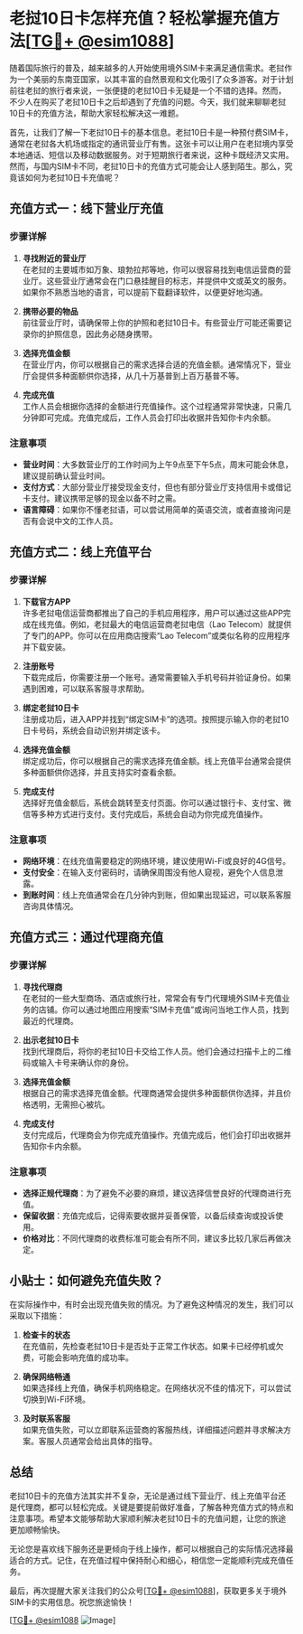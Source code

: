 # 老挝10日卡怎样充值？轻松掌握充值方法[[TG💪+ @esim1088](https://t.me/s/esim1088)]

随着国际旅行的普及，越来越多的人开始使用境外SIM卡来满足通信需求。老挝作为一个美丽的东南亚国家，以其丰富的自然景观和文化吸引了众多游客。对于计划前往老挝的旅行者来说，一张便捷的老挝10日卡无疑是一个不错的选择。然而，不少人在购买了老挝10日卡之后却遇到了充值的问题。今天，我们就来聊聊老挝10日卡的充值方法，帮助大家轻松解决这一难题。

首先，让我们了解一下老挝10日卡的基本信息。老挝10日卡是一种预付费SIM卡，通常在老挝各大机场或指定的通讯营业厅有售。这张卡可以让用户在老挝境内享受本地通话、短信以及移动数据服务。对于短期旅行者来说，这种卡既经济又实用。然而，与国内SIM卡不同，老挝10日卡的充值方式可能会让人感到陌生。那么，究竟该如何为老挝10日卡充值呢？

## 充值方式一：线下营业厅充值

### 步骤详解

1. **寻找附近的营业厅**  
   在老挝的主要城市如万象、琅勃拉邦等地，你可以很容易找到电信运营商的营业厅。这些营业厅通常会在门口悬挂醒目的标志，并提供中文或英文的服务。如果你不熟悉当地的语言，可以提前下载翻译软件，以便更好地沟通。

2. **携带必要的物品**  
   前往营业厅时，请确保带上你的护照和老挝10日卡。有些营业厅可能还需要记录你的护照信息，因此务必随身携带。

3. **选择充值金额**  
   在营业厅内，你可以根据自己的需求选择合适的充值金额。通常情况下，营业厅会提供多种面额供你选择，从几十万基普到上百万基普不等。

4. **完成充值**  
   工作人员会根据你选择的金额进行充值操作。这个过程通常非常快速，只需几分钟即可完成。充值完成后，工作人员会打印出收据并告知你卡内余额。

### 注意事项

- **营业时间**：大多数营业厅的工作时间为上午9点至下午5点，周末可能会休息，建议提前确认营业时间。
- **支付方式**：大部分营业厅接受现金支付，但也有部分营业厅支持信用卡或借记卡支付。建议携带足够的现金以备不时之需。
- **语言障碍**：如果你不懂老挝语，可以尝试用简单的英语交流，或者直接询问是否有会说中文的工作人员。

## 充值方式二：线上充值平台

### 步骤详解

1. **下载官方APP**  
   许多老挝电信运营商都推出了自己的手机应用程序，用户可以通过这些APP完成在线充值。例如，老挝最大的电信运营商老挝电信（Lao Telecom）就提供了专门的APP。你可以在应用商店搜索“Lao Telecom”或类似名称的应用程序并下载安装。

2. **注册账号**  
   下载完成后，你需要注册一个账号。通常需要输入手机号码并验证身份。如果遇到困难，可以联系客服寻求帮助。

3. **绑定老挝10日卡**  
   注册成功后，进入APP并找到“绑定SIM卡”的选项。按照提示输入你的老挝10日卡号码，系统会自动识别并绑定该卡。

4. **选择充值金额**  
   绑定成功后，你可以根据自己的需求选择充值金额。线上充值平台通常会提供多种面额供你选择，并且支持实时查看余额。

5. **完成支付**  
   选择好充值金额后，系统会跳转至支付页面。你可以通过银行卡、支付宝、微信等多种方式进行支付。支付完成后，系统会自动为你完成充值操作。

### 注意事项

- **网络环境**：在线充值需要稳定的网络环境，建议使用Wi-Fi或良好的4G信号。
- **支付安全**：在输入支付密码时，请确保周围没有他人窥视，避免个人信息泄露。
- **到账时间**：线上充值通常会在几分钟内到账，但如果出现延迟，可以联系客服咨询具体情况。

## 充值方式三：通过代理商充值

### 步骤详解

1. **寻找代理商**  
   在老挝的一些大型商场、酒店或旅行社，常常会有专门代理境外SIM卡充值业务的店铺。你可以通过地图应用搜索“SIM卡充值”或询问当地工作人员，找到最近的代理商。

2. **出示老挝10日卡**  
   找到代理商后，将你的老挝10日卡交给工作人员。他们会通过扫描卡上的二维码或输入卡号来确认你的身份。

3. **选择充值金额**  
   根据自己的需求选择充值金额。代理商通常会提供多种面额供你选择，并且价格透明，无需担心被坑。

4. **完成支付**  
   支付完成后，代理商会为你完成充值操作。充值完成后，他们会打印出收据并告知你卡内余额。

### 注意事项

- **选择正规代理商**：为了避免不必要的麻烦，建议选择信誉良好的代理商进行充值。
- **保留收据**：充值完成后，记得索要收据并妥善保管，以备后续查询或投诉使用。
- **价格对比**：不同代理商的收费标准可能会有所不同，建议多比较几家后再做决定。

## 小贴士：如何避免充值失败？

在实际操作中，有时会出现充值失败的情况。为了避免这种情况的发生，我们可以采取以下措施：

1. **检查卡的状态**  
   在充值前，先检查老挝10日卡是否处于正常工作状态。如果卡已经停机或欠费，可能会影响充值的成功率。

2. **确保网络畅通**  
   如果选择线上充值，确保手机网络稳定。在网络状况不佳的情况下，可以尝试切换到Wi-Fi环境。

3. **及时联系客服**  
   如果充值失败，可以立即联系运营商的客服热线，详细描述问题并寻求解决方案。客服人员通常会给出具体的指导。

## 总结

老挝10日卡的充值方法其实并不复杂，无论是通过线下营业厅、线上充值平台还是代理商，都可以轻松完成。关键是要提前做好准备，了解各种充值方式的特点和注意事项。希望本文能够帮助大家顺利解决老挝10日卡的充值问题，让您的旅途更加顺畅愉快。

无论您是喜欢线下服务还是更倾向于线上操作，都可以根据自己的实际情况选择最适合的方式。记住，在充值过程中保持耐心和细心，相信您一定能顺利完成充值任务。

最后，再次提醒大家关注我们的公众号[[TG💪+ @esim1088](https://t.me/s/esim1088)]，获取更多关于境外SIM卡的实用信息。祝您旅途愉快！

[[TG💪+ @esim1088](https://t.me/s/esim1088) ![Image](https://i.postimg.cc/4NQfJmqS/Snipaste-2025-05-13-00-14-12.png)]